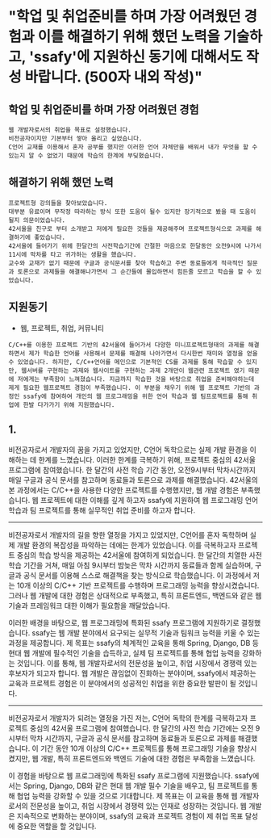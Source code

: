 # "학업 및 취업준비를 하며 가장 어려웠던 경험과 이를 해결하기 위해 했던 노력을 기술하고, 'ssafy'에 지원하신 동기에 대해서도 작성 바랍니다. (500자 내외 작성)"

## 학업 및 취업준비를 하며 가장 어려웠던 경험
```
웹 개발자로서의 취업을 목표로 설정했습니다.
비전공자이지만 기본부터 쌓아 올리고 싶었습니다.
C언어 교재를 이용해서 혼자 공부를 했지만 이러한 언어 자체만을 배워서 내가 무엇을 할 수 있는지 알 수 없었기 때문에 학습의 한계에 부딪혔습니다.
```
## 해결하기 위해 했던 노력
```
프로젝트형 강의들을 찾아보았습니다.
대부분 유료이며 무작정 따라하는 방식 또한 도움이 될수 있지만 장기적으로 봤을 때 도움이 될지 의문이었습니다.
42서울을 친구로 부터 소개받고 저에게 필요한 것들을 제공해주며 프로젝트형식으로 과제를 해결하기에 좋았습니다.
42서울에 들어가기 위헤 한달간의 사전학습기간에 간절한 마음으로 한달동안 오전9시에 나가서 11시에 막차를 타고 귀가하는 생활을 했습니다.
교수와 교재가 없기 때문에 구글과 공식문서를 찾아 학습하고 주변 동료들에게 적극적인 질문과 토론으로 과제들을 해결해나가면서 그 순간들에 몰입하면서 힘든줄 모르고 학습을 할 수 있었습니다.
```
## 지원동기
- 웹, 프로젝트, 취업, 커뮤니티
```
C/C++를 이용한 프로젝트 기반의 42서울에 들어가서 다양한 미니프로젝트형태의 과제를 해결하면서 제가 학습한 언어를 사용해서 문제를 해결해 나아가면서 다시한번 재미와 열정을 얻을 수 있었습니다. 하지만, C/C++언어를 메인으로 기본적인 CS를 과제를 통해 학습할 수 있지만, 웹서버를 구현하는 과제와 웹사이트를 구현하는 과제 2개만이 웹관련 프로젝트 였기 때문에 저에게는 부족함이 느껴졌습니다. 지금까지 학습한 것을 바탕으로 취업을 준비해야하는데 제게 필요한 웹프로젝트 경험이 부족했습니다. 이 부분을 채우기 위해 웹 프로젝트 기반의 과정인 ssafy에 참여하여 개인의 웹 프로그래밍을 위한 언어 학습과 웹 팀프로젝트를 통해 취업에 한발 다가가기 위해 지원했습니다.
```


## 1.
비전공자로서 개발자의 꿈을 가지고 있었지만, C언어 독학으로는 실제 개발 환경을 이해하는 데 한계를 느꼈습니다. 이러한 한계를 극복하기 위해, 프로젝트 중심의 42서울 프로그램에 참여했습니다. 한 달간의 사전 학습 기간 동안, 오전9시부터 막차시간까지 매일 구글과 공식 문서를 참고하며 동료들과 토론으로 과제를 해결했습니다. 42서울의 본 과정에서는 C/C++을 사용한 다양한 프로젝트를 수행했지만, 웹 개발 경험은 부족했습니다. 웹 프로젝트에 대한 이해를 깊게 하고자 ssafy에 지원하여 웹 프로그래밍 언어 학습과 팀 프로젝트를 통해 실무적인 취업 준비를 하고자 합니다.

---

비전공자로서 개발자의 길을 향한 열정을 가지고 있었지만, C언어를 혼자 독학하며 실제 개발 환경의 복잡성을 파악하는 데에는 한계가 있었습니다. 이를 극복하고자 프로젝트 중심의 학습 방식을 제공하는 42서울에 참여하게 되었습니다. 한 달간의 치열한 사전 학습 기간을 거쳐, 매일 아침 9시부터 밤늦은 막차 시간까지 동료들과 함께 실습하며, 구글과 공식 문서를 이용해 스스로 해결책을 찾는 방식으로 학습했습니다. 이 과정에서 저는 10개 이상의 C/C++ 기반 프로젝트를 수행하며 프로그래밍 능력을 향상시켰습니다. 그러나 웹 개발에 대한 경험은 상대적으로 부족했고, 특히 프론트엔드, 백엔드와 같은 웹 기술과 프레임워크 대한 이해가 필요함을 깨달았습니다.

이러한 배경을 바탕으로, 웹 프로그래밍에 특화된 ssafy 프로그램에 지원하기로 결정했습니다. ssafy는 웹 개발 분야에서 요구되는 실무적 기술과 팀워크 능력을 키울 수 있는 과정을 제공합니다. 제 목표는 ssafy의 체계적인 교육을 통해 Spring, Django, DB 등 현대 웹 개발에 필수적인 기술을 습득하고, 실제 팀 프로젝트를 통해 협업 능력을 강화하는 것입니다. 이를 통해, 웹 개발자로서의 전문성을 높이고, 취업 시장에서 경쟁력 있는 후보자가 되고자 합니다. 웹 개발은 끊임없이 진화하는 분야이며, ssafy에서 제공하는 교육과 프로젝트 경험은 이 분야에서의 성공적인 취업을 위한 중요한 발판이 될 것입니다.


---
비전공자로서 개발자가 되려는 열정을 가진 저는, C언어 독학의 한계를 극복하고자 프로젝트 중심의 42서울 프로그램에 참여했습니다. 한 달간의 사전 학습 기간에는 오전 9시부터 막차 시간까지, 구글과 공식 문서를 참고하며 동료들과 토론으로 과제를 해결했습니다. 이 기간 동안 10개 이상의 C/C++ 프로젝트를 통해 프로그래밍 기술을 향상시켰지만, 웹 개발, 특히 프론트엔드와 백엔드 기술에 대한 경험은 부족함을 느꼈습니다.

이 경험을 바탕으로 웹 프로그래밍에 특화된 ssafy 프로그램에 지원했습니다. ssafy에서는 Spring, Django, DB와 같은 현대 웹 개발 필수 기술을 배우고, 팀 프로젝트를 통해 협업 능력을 강화할 수 있을 것으로 기대합니다. 제 목표는 이 교육을 통해 웹 개발자로서의 전문성을 높이고, 취업 시장에서 경쟁력 있는 인재로 성장하는 것입니다. 웹 개발은 지속적으로 변화하는 분야이며, ssafy의 교육과 프로젝트 경험이 제 취업 목표 달성에 중요한 역할을 할 것입니다.
